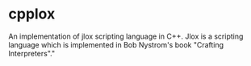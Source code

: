 # cpplox
An implementation of jlox scripting language in C++. Jlox is a scripting language which is implemented in Bob Nystrom's book "Crafting Interpreters"."
